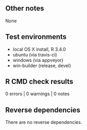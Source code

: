 ## Other notes

None

## Test environments

* local OS X install, R 3.4.0
* ubuntu (via travis-ci)
* windows (via appveyor)
* win-builder (release, devel)

## R CMD check results

0 errors | 0 warnings | 0 notes

## Reverse dependencies

There are no reverse dependencies.
